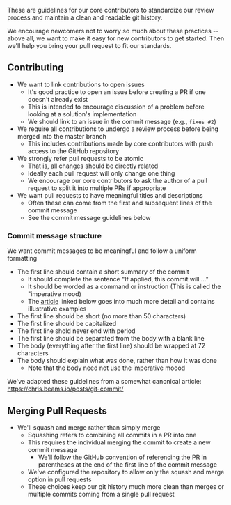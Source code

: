 These are guidelines for our core contributors to standardize our review
process and maintain a clean and readable git history.

We encourage newcomers not to worry so much about these practices --
above all, we want to make it easy for new contributors to get started.
Then we'll help you bring your pull request to fit our standards.

## Contributing

* We want to link contributions to open issues
  * It's good practice to open an issue before creating a PR if one doesn't
    already exist
  * This is intended to encourage discussion of a problem before looking at a
	solution's implementation
  * We should link to an issue in the commit message (e.g., `fixes #2`)
* We require all contributions to undergo a review process before being merged
  into the master branch
  * This includes contributions made by core contributors
    with push access to the GitHub repository
* We strongly refer pull requests to be atomic
  * That is, all changes should be directly related
  * Ideally each pull request will only change one thing
  * We encourage our core contributors to ask the author of a pull request to
	split it into multiple PRs if appropriate
* We want pull requests to have meaningful titles and descriptions
  * Often these can come from the first and subsequent lines
    of the commit message
  * See the commit message guidelines below

### Commit message structure

We want commit messages to be meaningful and follow a uniform formatting

  * The first line should contain a short summary of the commit
    * It should complete the sentence "If applied, this commit will ..."
	* It should be worded as a command or instruction
	  (This is called the "imperative mood)
	* The [article](https://chris.beams.io/posts/git-commit/) linked below
	  goes into much more detail and contains illustrative examples
  * The first line should be short (no more than 50 characters)
  * The first line should be capitalized
  * The first line shold never end with period
  * The first line should be separated from the body with a blank line
  * The body (everything after the first line)
    should be wrapped at 72 characters
  * The body should explain what was done, rather than how it was done
    * Note that the body need not use the imperative moood


We've adapted these guidelines from a somewhat canonical article:
https://chris.beams.io/posts/git-commit/


## Merging Pull Requests

* We'll squash and merge rather than simply merge
  * Squashing refers to combining all commits in a PR into one
  * This requires the individual merging the commit to create a new commit
	message
	* We'll follow the GitHub convention of referencing the PR
	  in parentheses
	  at the end of the first line of the commit message
  * We've configured the repository to allow only
    the squash and merge option in pull requests
  * These choices keep our git history much more clean than merges or multiple
	commits coming from a single pull request

